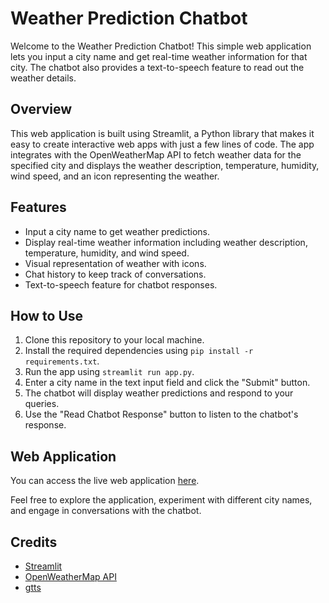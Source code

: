 # Weather Prediction Chatbot

Welcome to the Weather Prediction Chatbot! This simple web application lets you input a city name and get real-time weather information for that city. The chatbot also provides a text-to-speech feature to read out the weather details.

## Overview

This web application is built using Streamlit, a Python library that makes it easy to create interactive web apps with just a few lines of code. The app integrates with the OpenWeatherMap API to fetch weather data for the specified city and displays the weather description, temperature, humidity, wind speed, and an icon representing the weather.

## Features

- Input a city name to get weather predictions.
- Display real-time weather information including weather description, temperature, humidity, and wind speed.
- Visual representation of weather with icons.
- Chat history to keep track of conversations.
- Text-to-speech feature for chatbot responses.

## How to Use

1. Clone this repository to your local machine.
2. Install the required dependencies using `pip install -r requirements.txt`.
3. Run the app using `streamlit run app.py`.
4. Enter a city name in the text input field and click the "Submit" button.
5. The chatbot will display weather predictions and respond to your queries.
6. Use the "Read Chatbot Response" button to listen to the chatbot's response.

## Web Application

You can access the live web application [here](https://weatherpredictionapp-fjkrlhcnlzzzva79ytrhww.streamlit.app/).

Feel free to explore the application, experiment with different city names, and engage in conversations with the chatbot.

## Credits

- [Streamlit](https://streamlit.io/)
- [OpenWeatherMap API](https://openweathermap.org/api)
- [gtts](https://gtts.readthedocs.io/en/latest/module.html)
